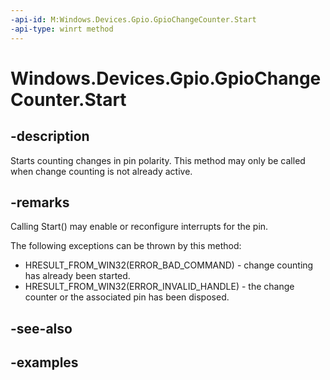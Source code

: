 ```yaml
---
-api-id: M:Windows.Devices.Gpio.GpioChangeCounter.Start
-api-type: winrt method
---
```


<!-- Method syntax.
public void GpioChangeCounter.Start()
-->

# Windows.Devices.Gpio.GpioChangeCounter.Start


## -description

Starts counting changes in pin polarity. This method may only be called when change counting is not already active.

## -remarks

Calling Start() may enable or reconfigure interrupts for the pin.

The following exceptions can be thrown by this method:

* HRESULT_FROM_WIN32(ERROR_BAD_COMMAND) - change counting has already been started.
* HRESULT_FROM_WIN32(ERROR_INVALID_HANDLE) - the change counter or the associated pin has been disposed.

## -see-also

## -examples

